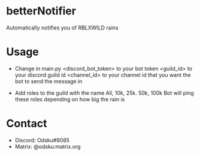 # betterNotifier
  Automatically notifies you of RBLXWILD rains

# Usage
- Change in main.py
  <discord_bot_token> to your bot token 
  <guild_id> to your discord guild id 
  <channel_id> to your channel id that you want the bot to send the message in

- Add roles to the guild with the name
  All, 10k, 25k. 50k, 100k 
  Bot will ping these roles depending on how big the rain is

# Contact
- Discord: Odsku#8085
- Matrix: @odsku:matrix.org
